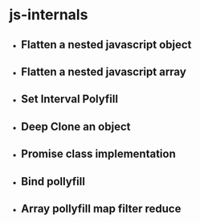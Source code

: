 # js-internals

<ul>
<li><h2>Flatten a nested javascript object</h2> </li>
<li><h2>Flatten a nested javascript array</h2> </li>
<li><h2>Set Interval Polyfill </h2> </li>
<li><h2>Deep Clone an object </h2> </li>
<li><h2>Promise class implementation </h2> </li>
<li><h2>Bind pollyfill  </h2> </li>
<li><h2>Array pollyfill map filter reduce  </h2> </li>
</ul>
